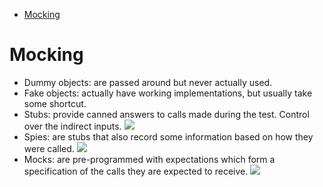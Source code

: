 

<!-- toc -->

- [Mocking](#mocking)

<!-- tocstop -->

# Mocking

- Dummy objects: are passed around but never actually used.
- Fake objects: actually have working implementations, but usually take some shortcut.
- Stubs: provide canned answers to calls made during the test. Control over the indirect inputs.
  <img src="Imagens/8 - stubs.png">
- Spies: are stubs that also record some information based on how they were called.
  <img src="Imagens/8 - spies.png">
- Mocks: are pre-programmed with expectations which form a specification of the calls they are expected to receive.
  <img src="Imagens/8 - mock.png">
